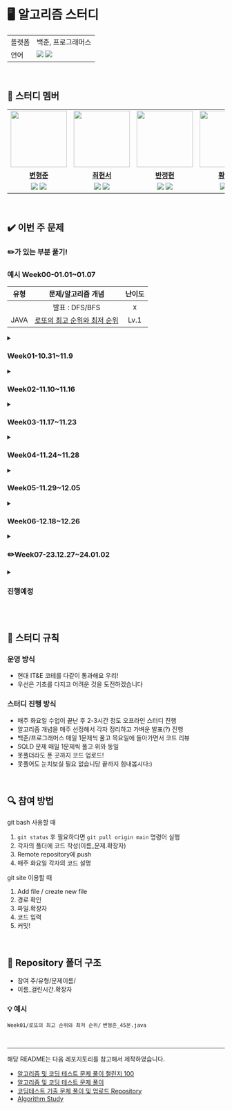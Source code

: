 

# 🖥 알고리즘 스터디

<table>
    <td>플랫폼</td>
    <td>백준, 프로그래머스</td>
  </tr>
  <tr>
    <td>언어</td>
    <td><img src="https://img.shields.io/badge/java-007396?style=for-the-badge&logo=java&logoColor=white">
        <img src="https://img.shields.io/badge/sql-F80000?style=for-the-badge&logo=java&logoColor=red">
    </td>
  </tr>
</table>

<br/>

## 🤖 스터디 멤버

<table>
 <tr>
    <td align="center"><a href="https://github.com/skybluelion"><img src="https://avatars.githubusercontent.com/skybluelion" width="130px;" alt=""></a></td>
    <td align="center"><a href="https://github.com/ha01032"><img src="https://avatars.githubusercontent.com/ha01032" width="130px;" alt=""></a></td>
    <td align="center"><a href="https://github.com/BanJung"><img src="https://avatars.githubusercontent.com/BanJung" width="130px;" alt=""></a></td>
    <td align="center"><a href="https://github.com/roonhyeon"><img src="https://avatars.githubusercontent.com/roonhyeon" width="130px;" alt=""></a></td>
    <td align="center"><a href="https://github.com/hyeyeonnnnn"><img src="https://avatars.githubusercontent.com/hyeyeonnnnn" width="130px;" alt=""></a></td>
  </tr>
  <tr>
    <td align="center"><a href="https://github.com/skybluelion"><b>변형준</b></a></td>
    <td align="center"><a href="https://github.com/ha01032"><b>최현서</b></a></td>
    <td align="center"><a href="https://github.com/BanJung"><b>반정현</b></a></td>
    <td align="center"><a href="https://github.com/roonhyeon"><b>황수연</b></a></td>
    <td align="center"><a href="https://github.com/hyeyeonnnnn"><b>이혜연</b></a></td>
  </tr>
  
  <tr> 
    <td align="center">
    <img src="https://img.shields.io/badge/Java-007396?style=for-the-badge&logo=java&logoColor=white">
    <img src="https://img.shields.io/badge/sql-F80000?style=for-the-badge&logo=java&logoColor=red">
    </td>
    <td align="center">
    <img src="https://img.shields.io/badge/Java-007396?style=for-the-badge&logo=java&logoColor=white">
    <img src="https://img.shields.io/badge/sql-F80000?style=for-the-badge&logo=java&logoColor=red">
    </td>
    <td align="center">
    <img src="https://img.shields.io/badge/Java-007396?style=for-the-badge&logo=java&logoColor=white">
    <img src="https://img.shields.io/badge/sql-F80000?style=for-the-badge&logo=java&logoColor=red">
    </td>
    <td align="center">
    <img src="https://img.shields.io/badge/Java-007396?style=for-the-badge&logo=java&logoColor=white">
    <img src="https://img.shields.io/badge/sql-F80000?style=for-the-badge&logo=java&logoColor=red">
    </td>
    <td align="center">
    <img src="https://img.shields.io/badge/Java-007396?style=for-the-badge&logo=java&logoColor=white">
    <img src="https://img.shields.io/badge/sql-F80000?style=for-the-badge&logo=java&logoColor=red">
    </td>

</table>

<br/>

## ✔️ 이번 주 문제

### ✏️가 있는 부분 풀기!

<h3>예시 Week00-01.01~01.07</h3>

| 유형 | 문제/알고리즘 개념 | 난이도 |
|:---:|:---:|:---:|
||발표 : DFS/BFS|x|
|JAVA|[로또의 최고 순위와 최저 순위](https://school.programmers.co.kr/learn/courses/30/lessons/77484) | Lv.1|


<details>
<summary><h3>Week01-10.31~11.9</h3></summary>
<div markdown="1">
    


|유형|발표 : DFS/BFS|밥x|
|:---:|:---:|:---:|
|JAVA|[로또의 최고 순위와 최저 순위](https://school.programmers.co.kr/learn/courses/30/lessons/77484) | Lv.1|
|JAVA|[[1차] 비밀지도](https://school.programmers.co.kr/learn/courses/30/lessons/17681) | Lv.1|
|JAVA|[DFS와 BFS](https://www.acmicpc.net/problem/1260)| 실버 2|
|JAVA|[올바른 괄호](https://school.programmers.co.kr/learn/courses/30/lessons/12909)| LV.2|
|SQL|[상품 별 오프라인 매출 구하기](https://school.programmers.co.kr/learn/courses/30/lessons/131533) | Lv.2|
|SQL|[조건에 맞는 도서와 저자 리스트 출력하기](https://school.programmers.co.kr/learn/courses/30/lessons/144854)| Lv.2|
|SQL|[동명 동물 수 찾기](https://school.programmers.co.kr/learn/courses/30/lessons/59041)| Lv.2|
|SQL|[입양 시각 구하기(1)](https://school.programmers.co.kr/learn/courses/30/lessons/59412)| Lv.2|
</div>
</details>


<details>
<summary><h3>Week02-11.10~11.16</h3></summary>
<div markdown="1">

|유형|발표 : 백트래킹/브루트포스|밥o|
|:---:|:---:|:---:|
|JAVA|[다리를 지나는 트럭](https://school.programmers.co.kr/learn/courses/30/lessons/42583)| Lv.2|
|JAVA|[미로 탐색](https://www.acmicpc.net/problem/2178)| 실버 1|
|JAVA|[암호 만들기](https://www.acmicpc.net/problem/1759)| 골드 5|
|JAVA|[N과 M 시리즈](https://www.acmicpc.net/search#q=n%EA%B3%BC%20m&c=Problems)|풀 수 있는 만큼|
|JAVA|[모의고사](https://school.programmers.co.kr/learn/courses/30/lessons/42840)| Lv.1|
|SQL|[오랜 기간 보호한 동물(1)](https://school.programmers.co.kr/learn/courses/30/lessons/59044)| Lv.3|
|SQL|[오랜 기간 보호한 동물(2)](https://school.programmers.co.kr/learn/courses/30/lessons/59411)| Lv.3|
|SQL|[카테고리 별 도서 판매량 집계하기](https://school.programmers.co.kr/learn/courses/30/lessons/144855)| Lv.3|
|SQL|[있었는데요 없었습니다](https://school.programmers.co.kr/learn/courses/30/lessons/59043)| Lv.3|
|SQL|[조건별로 분류하여 주문상태 출력하기](https://school.programmers.co.kr/learn/courses/30/lessons/131113)| Lv.3|
</div>
</details>


<details>
<summary><h3>Week03-11.17~11.23</h3></summary>
<div markdown="1">
    
|유형|발표 : 그리디/DP|밥x|
|:---:|:---:|:---:|
|JAVA|[N-Queen(프로그래머스)](https://school.programmers.co.kr/learn/courses/30/lessons/12952), [N-Queen(백준)](https://www.acmicpc.net/problem/9663)| Lv.2, 골드4|
|JAVA|[가장 긴 감소하는 부분 수열](https://www.acmicpc.net/problem/11722)| 실버2|
|JAVA|[구명보트](https://school.programmers.co.kr/learn/courses/30/lessons/42885)| Lv.2|
|JAVA|[정수 삼각형](https://school.programmers.co.kr/learn/courses/30/lessons/43105)| Lv.3|
|JAVA|[강의실 배정](https://www.acmicpc.net/problem/11000)|골드5|
|SQL|[조건에 맞는 사용자와 총 거래금액 조회하기](https://school.programmers.co.kr/learn/courses/30/lessons/164668)| Lv.3|
|SQL|[대여 기록이 존재하는 자동차 리스트 구하기](https://school.programmers.co.kr/learn/courses/30/lessons/157341)| Lv.3|
|SQL|[즐겨찾기가 가장 많은 식당 정보 출력하기](https://school.programmers.co.kr/learn/courses/30/lessons/131123)| Lv.3|
|SQL|[없어진 기록 찾기](https://school.programmers.co.kr/learn/courses/30/lessons/59042)| Lv.3|
|SQL|[조건에 맞는 사용자 정보 조회하기](https://school.programmers.co.kr/learn/courses/30/lessons/164670)| Lv.3|
</div>
</details>

<details>
<summary><h3>Week04-11.24~11.28</h3></summary>
<div markdown="1">

|유형|발표 : 해쉬 알고리즘|밥x|
|:---:|:---:|:---:|
|JAVA|[의상](https://school.programmers.co.kr/learn/courses/30/lessons/42578?language=java)| Lv.2|
|JAVA|[네트워크](https://school.programmers.co.kr/learn/courses/30/lessons/43162)| Lv.3|
|JAVA|[LCS2](https://www.acmicpc.net/problem/9252)| 골드4|
|SQL|[보호소에서 중성화한 동물](https://school.programmers.co.kr/learn/courses/30/lessons/59045)| Lv.4|
|SQL|[식품분류별 가장 비싼 식품의 정보 조회하기](https://school.programmers.co.kr/learn/courses/30/lessons/131116)| Lv.4|
|SQL|[취소되지 않은 진료 예약 조회하기](https://school.programmers.co.kr/learn/courses/30/lessons/132204)| Lv.4|

</div>
</details>
    

<details>
<summary><h3>Week05-11.29~12.05</h3></summary>
<div markdown="1">
    
|유형|발표 : 정렬 알고리즘||
|:---:|:---:|:---:|
|JAVA|[스도쿠](https://www.acmicpc.net/problem/2580)| 골드4|
|JAVA|[카펫](https://school.programmers.co.kr/learn/courses/30/lessons/42842)| Lv.2|
|JAVA|[징검다리 건너기](https://school.programmers.co.kr/learn/courses/30/lessons/64062?language=java)| Lv.3|
|JAVA|[등굣길](https://school.programmers.co.kr/learn/courses/30/lessons/42898)| Lv.3|
|JAVA|[센서](https://www.acmicpc.net/problem/2212)| 골드5|
|SQL|[헤비 유저가 소유한 장소](https://school.programmers.co.kr/learn/courses/30/lessons/77487)| Lv.3|
|SQL|[서울에 위치한 식당 목록 출력하기](https://school.programmers.co.kr/learn/courses/30/lessons/131118)| Lv.4|
|SQL|[년, 월, 성별 별 상품 구매 회원 수 구하기](https://school.programmers.co.kr/learn/courses/30/lessons/131532)| Lv.4|
|SQL|[5월 식품들의 총매출 조회하기](https://school.programmers.co.kr/learn/courses/30/lessons/131117)| Lv.4|
|SQL|[자동차 대여 기록에서 대여중 / 대여 가능 여부 구분하기](https://school.programmers.co.kr/learn/courses/30/lessons/157340)| Lv.3|

</div>
</details>

<details>
<summary><h3>Week06-12.18~12.26</h3></summary>
<div markdown="1">

|유형|발표 : 이분탐색 알고리즘||
|:---:|:---:|:---:|
|JAVA|[나무 자르기](https://www.acmicpc.net/problem/2805)| 실버2|
|JAVA|[여행경로](https://school.programmers.co.kr/learn/courses/30/lessons/43164)| Lv. 3|
|JAVA|[단어 변환](https://school.programmers.co.kr/learn/courses/30/lessons/43163)| Lv. 3|
|JAVA|[단어 뒤집기 2](https://www.acmicpc.net/problem/17413)| 실버3|
|JAVA|[스티커 모으기(2)](https://school.programmers.co.kr/learn/courses/30/lessons/12971)| Lv. 3|
|JAVA|[표현 가능한 이진트리](https://school.programmers.co.kr/learn/courses/30/lessons/150367)| Lv. 3|
|SQL|[우유와 요거트가 담긴 장바구니](https://school.programmers.co.kr/learn/courses/30/lessons/62284)| Lv. 4|
|SQL|[조회수가 가장 많은 중고거래 게시판의 첨부파일 조회하기](https://school.programmers.co.kr/learn/courses/30/lessons/164671)| Lv. 3|
|SQL|[저자 별 카테고리 별 매출액 집계하기](https://school.programmers.co.kr/learn/courses/30/lessons/144856)| Lv. 4|
|SQL|[주문량이 많은 아이스크림들 조회하기](https://school.programmers.co.kr/learn/courses/30/lessons/133027)| Lv. 4|
|SQL|[대여 횟수가 많은 자동차들의 월별 대여 횟수 구하기](https://school.programmers.co.kr/learn/courses/30/lessons/151139)| Lv. 3|

</div>
</details>

<details>
<summary><h3>✏️Week07-23.12.27~24.01.02</h3></summary>
<div markdown="1">

|유형|발표 : 다익스트라||
|:---:|:---:|:---:|
|JAVA|[적록색약](https://www.acmicpc.net/problem/10026)| 골드 5|
|JAVA|[외벽 점검](https://school.programmers.co.kr/learn/courses/30/lessons/60062)| Lv. 3|
|JAVA|[숨바꼭질 2](https://www.acmicpc.net/problem/12851)| 골드 4|
|JAVA|[차이를 최대로](https://www.acmicpc.net/problem/10819)| 실버 2|
|JAVA|[감시](https://www.acmicpc.net/problem/15683)| 골드 4|
|SQL|[그룹별 조건에 맞는 식당 목록 출력하기](https://school.programmers.co.kr/learn/courses/30/lessons/131124?language=oracle)| Lv. 4|
|SQL|[오프라인/온라인 판매 데이터 통합하기](https://school.programmers.co.kr/learn/courses/30/lessons/131537)| Lv. 4|
|SQL|[입양 시각 구하기(2)](https://school.programmers.co.kr/learn/courses/30/lessons/59413)| Lv. 4|
|SQL|[특정 기간동안 대여 가능한 자동차들의 대여비용 구하기](https://school.programmers.co.kr/learn/courses/30/lessons/157339)| Lv. 4|
|SQL|[자동차 대여 기록 별 대여 금액 구하기](https://school.programmers.co.kr/learn/courses/30/lessons/151141)| Lv. 4|

</div>
</details>

<details>
<summary><h3>진행예정</h3></summary>
<div markdown="1">


<details>
<summary><h3>Week08-</h3></summary>
<div markdown="1">

|유형|발표 : ||
|:---:|:---:|:---:|
|JAVA|[]()| |
|JAVA|[]()| |
|JAVA|[]()| |
|JAVA|[]()| |
|JAVA|[]()| |
|SQL|[]()| |
|SQL|[]()| |
|SQL|[]()| |
|SQL|[]()| |
|SQL|[]()| |

</div>
</details>

<details>
<summary><h3>Week09-</h3></summary>
<div markdown="1">

|유형|발표 : ||
|:---:|:---:|:---:|
|JAVA|[]()| |
|JAVA|[]()| |
|JAVA|[]()| |
|JAVA|[]()| |
|JAVA|[]()| |
|SQL|[]()| |
|SQL|[]()| |
|SQL|[]()| |
|SQL|[]()| |
|SQL|[]()| |

</div>
</details>

<details>
<summary><h3>Week10-</h3></summary>
<div markdown="1">
    
|유형|발표 : ||
|:---:|:---:|:---:|
|JAVA|[]()| |
|JAVA|[]()| |
|JAVA|[]()| |
|JAVA|[]()| |
|JAVA|[]()| |
|SQL|[]()| |
|SQL|[]()| |
|SQL|[]()| |
|SQL|[]()| |
|SQL|[]()| |

</div>
</details>

</div>
</details>

<br/>

<br/>

## 📌 스터디 규칙

### 운영 방식

- 현대 IT&E 코테를 다같이 통과해요 우리!
- 우선은 기초를 다지고 어려운 것을 도전하겠습니다

### 스터디 진행 방식
- 매주 화요일 수업이 끝난 후 2-3시간 정도 오프라인 스터디 진행
- 알고리즘 개념을 매주 선정해서 각자 정리하고 가벼운 발표(?) 진행
- 백준/프로그래머스 매일 1문제씩 풀고 목요일에 돌아가면서 코드 리뷰
- SQLD 문제 매일 1문제씩 풀고 위와 동일
- 못풀더라도 푼 곳까지 코드 업로드!
- 못풀어도 눈치보실 필요 없습니당 끝까지 힘내봅시다:)
<br/>

## 🔍 참여 방법
git bash 사용할 때
1. `git status`  후 필요하다면  `git pull origin main`  명령어 실행
2. 각자의 폴더에 코드 작성(이름_문제.확장자)
3. Remote repository에 push
4. 매주 화요일 각자의 코드 설명

git site 이용할 때
1. Add file / create new file
2. 경로 확인
3. 파일.확장자
4. 코드 입력
5. 커밋!

<br/>

## 📁 Repository 폴더 구조
- 참여 주/유형/문제이름/
- 이름_걸린시간.확장자
### 💡 예시
`Week01/로또의 최고 순위와 최저 순위/`
`변형준_45분.java`

<br/>

---

해당 README는 다음 레포지토리를 참고해서 제작하였습니다.

- [알고리즘 및 코딩 테스트 문제 풀이 챌린지 100](https://github.com/ellynhan/challenge100-codingtest-study)
- [알고리즘 및 코딩 테스트 문제 풀이](https://github.com/Seongho0503/Algo_Study)
- [코딩테스트 기출 문제 풀이 및 업로드 Repository](https://github.com/CodeTest-StudyGroup/Code-Test-Study)
- [Algorithm Study](https://github.com/b1urrrr/Algorithm-Study)
